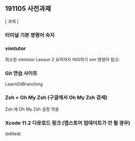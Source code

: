 ## 191105 사전과제

[ 과제 ]
### 터미널 기본 명령어 숙지
[](http://www.ciokorea.com/news/29239)
### vimtutor
최소한 vimtutor Lesson 2 요약까지 따라하기
vim 명령어 참고: [](https://vim.rtorr.com/lang/ko)
### Git 연습 사이트
LearnGitBranching [](https://learngitbranching.js.org)
### Zsh + Oh My Zsh  (구글에서 Oh My Zsh 검색)
Zsh 에 Oh My Zsh 설정 적용
### Xcode 11.2 다운로드 링크 (앱스토어 업데이트가 안 될 경우)
[](https://developer.apple.com/download/more/) (edited) 

